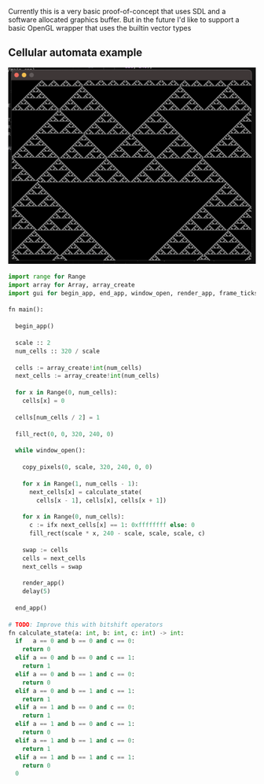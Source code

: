 Currently this is a very basic proof-of-concept that uses SDL and a software allocated graphics buffer. But in the future I'd like to support a basic OpenGL wrapper that uses the builtin vector types

## Cellular automata example 

![](cells.png)

```python
import range for Range
import array for Array, array_create
import gui for begin_app, end_app, window_open, render_app, frame_ticks, set_pixel, get_pixel, fill_rect, delay, copy_pixels

fn main():

  begin_app()

  scale :: 2
  num_cells :: 320 / scale

  cells := array_create!int(num_cells)
  next_cells := array_create!int(num_cells)

  for x in Range(0, num_cells):
    cells[x] = 0

  cells[num_cells / 2] = 1

  fill_rect(0, 0, 320, 240, 0)

  while window_open():

    copy_pixels(0, scale, 320, 240, 0, 0)

    for x in Range(1, num_cells - 1):
      next_cells[x] = calculate_state(
        cells[x - 1], cells[x], cells[x + 1])

    for x in Range(0, num_cells):
      c := ifx next_cells[x] == 1: 0xffffffff else: 0
      fill_rect(scale * x, 240 - scale, scale, scale, c)

    swap := cells
    cells = next_cells
    next_cells = swap

    render_app()
    delay(5)

  end_app()

# TODO: Improve this with bitshift operators
fn calculate_state(a: int, b: int, c: int) -> int:
  if   a == 0 and b == 0 and c == 0:
    return 0
  elif a == 0 and b == 0 and c == 1:
    return 1
  elif a == 0 and b == 1 and c == 0:
    return 0
  elif a == 0 and b == 1 and c == 1:
    return 1
  elif a == 1 and b == 0 and c == 0:
    return 1
  elif a == 1 and b == 0 and c == 1:
    return 0
  elif a == 1 and b == 1 and c == 0:
    return 1
  elif a == 1 and b == 1 and c == 1:
    return 0
  0
```
